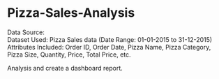# Pizza-Sales-Analysis

Data Source:
<br>
Dataset Used: Pizza Sales data (Date Range: 01-01-2015 to 31-12-2015)
Attributes Included: Order ID, Order Date, Pizza Name, Pizza Category, Pizza Size, Quantity, Price, Total Price, etc.

Analysis and create a dashboard report.
